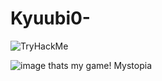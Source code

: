 # Kyuubi0-
<html>
<img src="https://tryhackme-badges.s3.amazonaws.com/uftsimge.png" alt="TryHackMe">
</html>

![image](https://github.com/user-attachments/assets/62db9217-7ef5-4c45-a647-da39e717e4fc)
thats my game! Mystopia
